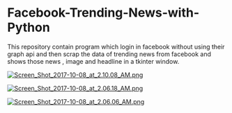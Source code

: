 # Facebook-Trending-News-with-Python
This repository contain program which login in facebook without using their graph api and then scrap the data of trending news from facebook and shows those news , image and headline in a tkinter window.


[![Screen_Shot_2017-10-08_at_2.10.08_AM.png](https://s1.postimg.org/4rubnsn1lr/Screen_Shot_2017-10-08_at_2.10.08_AM.png)](https://postimg.org/image/80tfkgaj8b/)

[![Screen_Shot_2017-10-08_at_2.06.18_AM.png](https://s1.postimg.org/208i1jr7jj/Screen_Shot_2017-10-08_at_2.06.18_AM.png)](https://postimg.org/image/10seodogdn/)


[![Screen_Shot_2017-10-08_at_2.06.06_AM.png](https://s1.postimg.org/70b20rtefz/Screen_Shot_2017-10-08_at_2.06.06_AM.png)](https://postimg.org/image/73unyhmh5n/)

